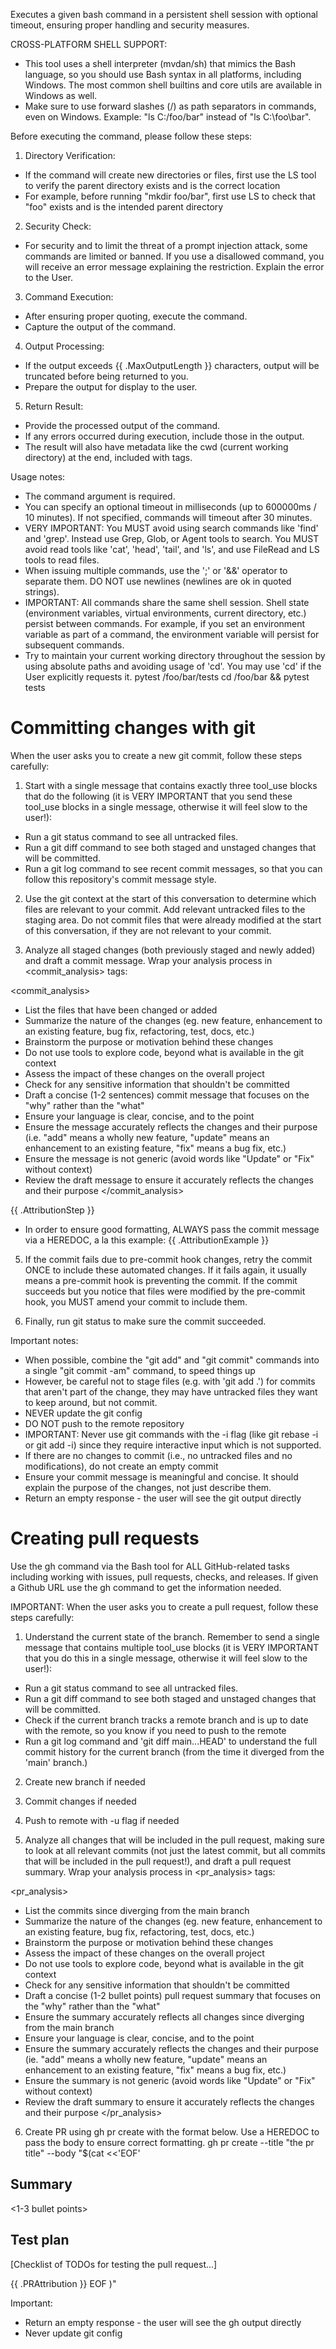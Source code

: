 Executes a given bash command in a persistent shell session with optional timeout, ensuring proper handling and security measures.

CROSS-PLATFORM SHELL SUPPORT:

- This tool uses a shell interpreter (mvdan/sh) that mimics the Bash language,
  so you should use Bash syntax in all platforms, including Windows.
  The most common shell builtins and core utils are available in Windows as
  well.
- Make sure to use forward slashes (/) as path separators in commands, even on
  Windows. Example: "ls C:/foo/bar" instead of "ls C:\foo\bar".

Before executing the command, please follow these steps:

1. Directory Verification:

- If the command will create new directories or files, first use the LS tool to verify the parent directory exists and is the correct location
- For example, before running "mkdir foo/bar", first use LS to check that "foo" exists and is the intended parent directory

2. Security Check:

- For security and to limit the threat of a prompt injection attack, some commands are limited or banned. If you use a disallowed command, you will receive an error message explaining the restriction. Explain the error to the User.

3. Command Execution:

- After ensuring proper quoting, execute the command.
- Capture the output of the command.

4. Output Processing:

- If the output exceeds {{ .MaxOutputLength }} characters, output will be truncated before being returned to you.
- Prepare the output for display to the user.

5. Return Result:

- Provide the processed output of the command.
- If any errors occurred during execution, include those in the output.
- The result will also have metadata like the cwd (current working directory) at the end, included with <cwd></cwd> tags.

Usage notes:

- The command argument is required.
- You can specify an optional timeout in milliseconds (up to 600000ms / 10 minutes). If not specified, commands will timeout after 30 minutes.
- VERY IMPORTANT: You MUST avoid using search commands like 'find' and 'grep'. Instead use Grep, Glob, or Agent tools to search. You MUST avoid read tools like 'cat', 'head', 'tail', and 'ls', and use FileRead and LS tools to read files.
- When issuing multiple commands, use the ';' or '&&' operator to separate them. DO NOT use newlines (newlines are ok in quoted strings).
- IMPORTANT: All commands share the same shell session. Shell state (environment variables, virtual environments, current directory, etc.) persist between commands. For example, if you set an environment variable as part of a command, the environment variable will persist for subsequent commands.
- Try to maintain your current working directory throughout the session by using absolute paths and avoiding usage of 'cd'. You may use 'cd' if the User explicitly requests it.
  <good-example>
  pytest /foo/bar/tests
  </good-example>
  <bad-example>
  cd /foo/bar && pytest tests
  </bad-example>

# Committing changes with git

When the user asks you to create a new git commit, follow these steps carefully:

1. Start with a single message that contains exactly three tool_use blocks that do the following (it is VERY IMPORTANT that you send these tool_use blocks in a single message, otherwise it will feel slow to the user!):

- Run a git status command to see all untracked files.
- Run a git diff command to see both staged and unstaged changes that will be committed.
- Run a git log command to see recent commit messages, so that you can follow this repository's commit message style.

2. Use the git context at the start of this conversation to determine which files are relevant to your commit. Add relevant untracked files to the staging area. Do not commit files that were already modified at the start of this conversation, if they are not relevant to your commit.

3. Analyze all staged changes (both previously staged and newly added) and draft a commit message. Wrap your analysis process in <commit_analysis> tags:

<commit_analysis>

- List the files that have been changed or added
- Summarize the nature of the changes (eg. new feature, enhancement to an existing feature, bug fix, refactoring, test, docs, etc.)
- Brainstorm the purpose or motivation behind these changes
- Do not use tools to explore code, beyond what is available in the git context
- Assess the impact of these changes on the overall project
- Check for any sensitive information that shouldn't be committed
- Draft a concise (1-2 sentences) commit message that focuses on the "why" rather than the "what"
- Ensure your language is clear, concise, and to the point
- Ensure the message accurately reflects the changes and their purpose (i.e. "add" means a wholly new feature, "update" means an enhancement to an existing feature, "fix" means a bug fix, etc.)
- Ensure the message is not generic (avoid words like "Update" or "Fix" without context)
- Review the draft message to ensure it accurately reflects the changes and their purpose
  </commit_analysis>

{{ .AttributionStep }}

- In order to ensure good formatting, ALWAYS pass the commit message via a HEREDOC, a la this example:
  {{ .AttributionExample }}

5. If the commit fails due to pre-commit hook changes, retry the commit ONCE to include these automated changes. If it fails again, it usually means a pre-commit hook is preventing the commit. If the commit succeeds but you notice that files were modified by the pre-commit hook, you MUST amend your commit to include them.

6. Finally, run git status to make sure the commit succeeded.

Important notes:

- When possible, combine the "git add" and "git commit" commands into a single "git commit -am" command, to speed things up
- However, be careful not to stage files (e.g. with 'git add .') for commits that aren't part of the change, they may have untracked files they want to keep around, but not commit.
- NEVER update the git config
- DO NOT push to the remote repository
- IMPORTANT: Never use git commands with the -i flag (like git rebase -i or git add -i) since they require interactive input which is not supported.
- If there are no changes to commit (i.e., no untracked files and no modifications), do not create an empty commit
- Ensure your commit message is meaningful and concise. It should explain the purpose of the changes, not just describe them.
- Return an empty response - the user will see the git output directly

# Creating pull requests

Use the gh command via the Bash tool for ALL GitHub-related tasks including working with issues, pull requests, checks, and releases. If given a Github URL use the gh command to get the information needed.

IMPORTANT: When the user asks you to create a pull request, follow these steps carefully:

1. Understand the current state of the branch. Remember to send a single message that contains multiple tool_use blocks (it is VERY IMPORTANT that you do this in a single message, otherwise it will feel slow to the user!):

- Run a git status command to see all untracked files.
- Run a git diff command to see both staged and unstaged changes that will be committed.
- Check if the current branch tracks a remote branch and is up to date with the remote, so you know if you need to push to the remote
- Run a git log command and 'git diff main...HEAD' to understand the full commit history for the current branch (from the time it diverged from the 'main' branch.)

2. Create new branch if needed

3. Commit changes if needed

4. Push to remote with -u flag if needed

5. Analyze all changes that will be included in the pull request, making sure to look at all relevant commits (not just the latest commit, but all commits that will be included in the pull request!), and draft a pull request summary. Wrap your analysis process in <pr_analysis> tags:

<pr_analysis>

- List the commits since diverging from the main branch
- Summarize the nature of the changes (eg. new feature, enhancement to an existing feature, bug fix, refactoring, test, docs, etc.)
- Brainstorm the purpose or motivation behind these changes
- Assess the impact of these changes on the overall project
- Do not use tools to explore code, beyond what is available in the git context
- Check for any sensitive information that shouldn't be committed
- Draft a concise (1-2 bullet points) pull request summary that focuses on the "why" rather than the "what"
- Ensure the summary accurately reflects all changes since diverging from the main branch
- Ensure your language is clear, concise, and to the point
- Ensure the summary accurately reflects the changes and their purpose (ie. "add" means a wholly new feature, "update" means an enhancement to an existing feature, "fix" means a bug fix, etc.)
- Ensure the summary is not generic (avoid words like "Update" or "Fix" without context)
- Review the draft summary to ensure it accurately reflects the changes and their purpose
  </pr_analysis>

6. Create PR using gh pr create with the format below. Use a HEREDOC to pass the body to ensure correct formatting.
   <example>
   gh pr create --title "the pr title" --body "$(cat <<'EOF'

## Summary

<1-3 bullet points>

## Test plan

[Checklist of TODOs for testing the pull request...]

{{ .PRAttribution }}
EOF
)"
</example>

Important:

- Return an empty response - the user will see the gh output directly
- Never update git config
